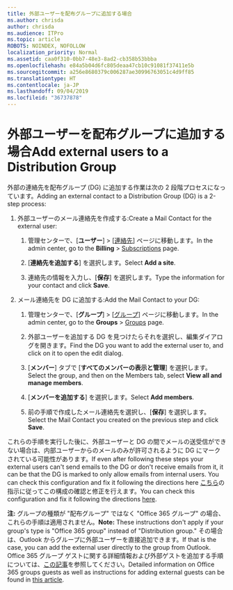```yaml
---
title: 外部ユーザーを配布グループに追加する場合
ms.author: chrisda
author: chrisda
ms.audience: ITPro
ms.topic: article
ROBOTS: NOINDEX, NOFOLLOW
localization_priority: Normal
ms.assetid: caa0f310-0bb7-48e3-8ad2-cb358b53bbba
ms.openlocfilehash: e84a5b04d6fc805deaa47cb10c91081f37411e5b
ms.sourcegitcommit: a256e8680379c006287ae30996763051c4d9ff85
ms.translationtype: HT
ms.contentlocale: ja-JP
ms.lasthandoff: 09/04/2019
ms.locfileid: "36737878"
---
```

# <a name="add-external-users-to-a-distribution-group"></a><span data-ttu-id="27cb4-102">外部ユーザーを配布グループに追加する場合</span><span class="sxs-lookup"><span data-stu-id="27cb4-102">Add external users to a Distribution Group</span></span>

<span data-ttu-id="27cb4-103">外部の連絡先を配布グループ (DG) に追加する作業は次の 2 段階プロセスになっています。</span><span class="sxs-lookup"><span data-stu-id="27cb4-103">Adding an external contact to a Distribution Group (DG) is a 2-step process:</span></span>
  
1. <span data-ttu-id="27cb4-104">外部ユーザーのメール連絡先を作成する:</span><span class="sxs-lookup"><span data-stu-id="27cb4-104">Create a Mail Contact for the external user:</span></span>
    
    1. <span data-ttu-id="27cb4-105">管理センターで、[**ユーザー**]  >  [[連絡先](https://admin.microsoft.com/adminportal/home#/Contact)] ページに移動します。</span><span class="sxs-lookup"><span data-stu-id="27cb4-105">In the admin center, go to the **Billing**  >  [Subscriptions](https://admin.microsoft.com/adminportal/home#/Contact) page.</span></span> 
    
    2. <span data-ttu-id="27cb4-106">[**連絡先を追加する**] を選択します。</span><span class="sxs-lookup"><span data-stu-id="27cb4-106">Select **Add a site**.</span></span>
    
    3. <span data-ttu-id="27cb4-107">連絡先の情報を入力し、[**保存**] を選択します。</span><span class="sxs-lookup"><span data-stu-id="27cb4-107">Type the information for your contact and click **Save**.</span></span>
    
2. <span data-ttu-id="27cb4-108">メール連絡先を DG に追加する:</span><span class="sxs-lookup"><span data-stu-id="27cb4-108">Add the Mail Contact to your DG:</span></span>
    
    1. <span data-ttu-id="27cb4-109">管理センターで、[**グループ**]  >  [[グループ](https://admin.microsoft.com/adminportal/home#/groups)] ページに移動します。</span><span class="sxs-lookup"><span data-stu-id="27cb4-109">In the admin center, go to the **Groups**  >  [Groups](https://admin.microsoft.com/adminportal/home#/groups) page.</span></span> 
    
    2. <span data-ttu-id="27cb4-110">外部ユーザーを追加する DG を見つけたらそれを選択し、編集ダイアログを開きます。</span><span class="sxs-lookup"><span data-stu-id="27cb4-110">Find the DG you want to add the external user to, and click on it to open the edit dialog.</span></span>
    
    3. <span data-ttu-id="27cb4-111">[**メンバー**] タブで [**すべてのメンバーの表示と管理**] を選択します。 </span><span class="sxs-lookup"><span data-stu-id="27cb4-111">Select the group, and then on the Members tab, select **View all and manage members**.</span></span> 
    
    4. <span data-ttu-id="27cb4-112">[**メンバーを追加する**] を選択します。</span><span class="sxs-lookup"><span data-stu-id="27cb4-112">Select **Add members**.</span></span>
    
    5. <span data-ttu-id="27cb4-113">前の手順で作成したメール連絡先を選択し、[**保存**] を選択します。</span><span class="sxs-lookup"><span data-stu-id="27cb4-113">Select the Mail Contact you created on the previous step and click **Save**.</span></span>
    
<span data-ttu-id="27cb4-114">これらの手順を実行した後に、外部ユーザーと DG の間でメールの送受信ができない場合は、内部ユーザーからのメールのみが許可されるように DG にマークされている可能性があります。</span><span class="sxs-lookup"><span data-stu-id="27cb4-114">If even after following these steps your external users can't send emails to the DG or don't receive emails from it, it can be that the DG is marked to only allow emails from internal users. You can check this configuration and fix it following the directions here</span></span> <span data-ttu-id="27cb4-115">[こちら](https://docs.microsoft.com/exchange/mail-flow-best-practices/non-delivery-reports-in-exchange-online/fix-error-code-5-7-133-in-exchange-online)の指示に従ってこの構成の確認と修正を行えます。</span><span class="sxs-lookup"><span data-stu-id="27cb4-115">You can check this configuration and fix it following the directions [here](https://docs.microsoft.com/exchange/mail-flow-best-practices/non-delivery-reports-in-exchange-online/fix-error-code-5-7-133-in-exchange-online).</span></span>
  
 <span data-ttu-id="27cb4-116">**注:** グループの種類が "配布グループ" ではなく "Office 365 グループ" の場合、これらの手順は適用されません。</span><span class="sxs-lookup"><span data-stu-id="27cb4-116">**Note:** These instructions don't apply if your group's type is "Office 365 group" instead of "Distribution group."</span></span> <span data-ttu-id="27cb4-117">その場合は、Outlook からグループに外部ユーザーを直接追加できます。</span><span class="sxs-lookup"><span data-stu-id="27cb4-117">If that is the case, you can add the external user directly to the group from Outlook.</span></span> <span data-ttu-id="27cb4-118">Office 365 グループ ゲストに関する詳細情報および外部ゲストを追加する手順については、[この記事](https://support.office.com/article/Guest-access-in-Office-365-Groups-bfc7a840-868f-4fd6-a390-f347bf51aff6.aspx)を参照してください。</span><span class="sxs-lookup"><span data-stu-id="27cb4-118">Detailed information on Office 365 groups guests as well as instructions for adding external guests can be found in [this article](https://support.office.com/article/Guest-access-in-Office-365-Groups-bfc7a840-868f-4fd6-a390-f347bf51aff6.aspx).</span></span>
  
